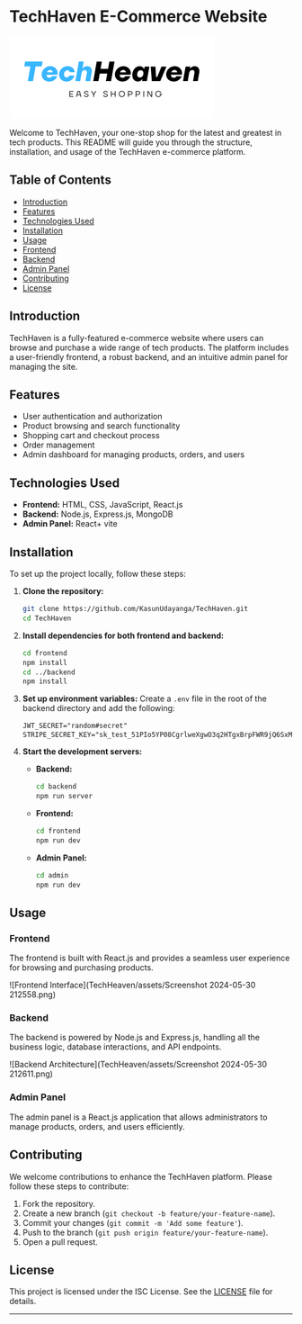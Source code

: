 
# TechHaven E-Commerce Website

![TechHaven Logo](TechHeaven/Frontend/src/assets/Tech.png)

Welcome to TechHaven, your one-stop shop for the latest and greatest in tech products. This README will guide you through the structure, installation, and usage of the TechHaven e-commerce platform.

## Table of Contents
- [Introduction](#introduction)
- [Features](#features)
- [Technologies Used](#technologies-used)
- [Installation](#installation)
- [Usage](#usage)
- [Frontend](#frontend)
- [Backend](#backend)
- [Admin Panel](#admin-panel)
- [Contributing](#contributing)
- [License](#license)

## Introduction

TechHaven is a fully-featured e-commerce website where users can browse and purchase a wide range of tech products. The platform includes a user-friendly frontend, a robust backend, and an intuitive admin panel for managing the site.

## Features

- User authentication and authorization
- Product browsing and search functionality
- Shopping cart and checkout process
- Order management
- Admin dashboard for managing products, orders, and users

## Technologies Used

- **Frontend:** HTML, CSS, JavaScript, React.js
- **Backend:** Node.js, Express.js, MongoDB
- **Admin Panel:** React+ vite

## Installation

To set up the project locally, follow these steps:

1. **Clone the repository:**
   ```sh
   git clone https://github.com/KasunUdayanga/TechHaven.git
   cd TechHaven
   ```

2. **Install dependencies for both frontend and backend:**
   ```sh
   cd frontend
   npm install
   cd ../backend
   npm install
   ```

3. **Set up environment variables:**
   Create a `.env` file in the root of the backend directory and add the following:
   ```
   JWT_SECRET="random#secret"
   STRIPE_SECRET_KEY="sk_test_51PIo5YP08CgrlweXgwO3q2HTgxBrpFWR9jQ6SxMcuA17NwmCHykVXgoxwziEVvfOCLRAPFOR2867XTbWNFzS5vjT00LUimaZHY"
   ```

4. **Start the development servers:**
   - **Backend:**
     ```sh
     cd backend
     npm run server
     ```
   - **Frontend:**
     ```sh
     cd frontend
     npm run dev
     ```
   - **Admin Panel:**
     ```sh
     cd admin
     npm run dev
     ```

## Usage

### Frontend

The frontend is built with React.js and provides a seamless user experience for browsing and purchasing products.

![Frontend Interface](TechHeaven/assets/Screenshot 2024-05-30 212558.png)

### Backend

The backend is powered by Node.js and Express.js, handling all the business logic, database interactions, and API endpoints.

![Backend Architecture](TechHeaven/assets/Screenshot 2024-05-30 212611.png)

### Admin Panel

The admin panel is a React.js application that allows administrators to manage products, orders, and users efficiently.

## Contributing

We welcome contributions to enhance the TechHaven platform. Please follow these steps to contribute:

1. Fork the repository.
2. Create a new branch (`git checkout -b feature/your-feature-name`).
3. Commit your changes (`git commit -m 'Add some feature'`).
4. Push to the branch (`git push origin feature/your-feature-name`).
5. Open a pull request.

## License

This project is licensed under the ISC License. See the [LICENSE](LICENSE) file for details.

---
